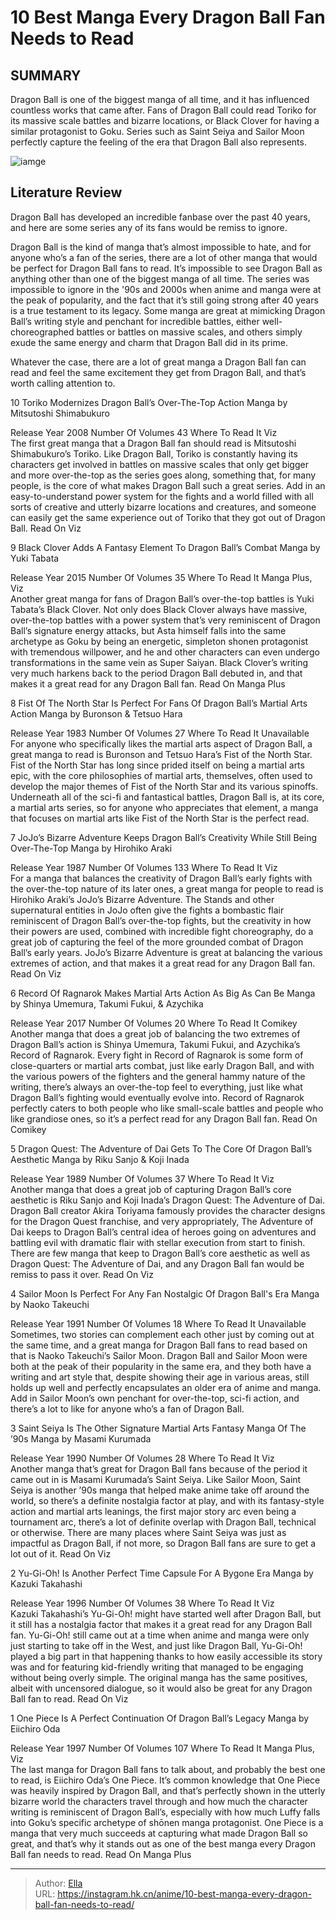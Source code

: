 # 10 Best Manga Every Dragon Ball Fan Needs to Read


## SUMMARY 


Dragon Ball
 is one of the biggest manga of all time, and it has influenced countless works that came after. 
 Fans of 
Dragon Ball
 could read 
Toriko 
for its massive scale battles and bizarre locations, or 
Black Clover
 for having a similar protagonist to Goku. 
 Series such as 
Saint Seiya
 and 
Sailor Moon
 perfectly capture the feeling of the era that 
Dragon Ball
 also represents. 

![iamge](https://static1.srcdn.com/wordpress/wp-content/uploads/2023/12/sailor-moon-one-piece-fist-of-the-north-star.jpg)

## Literature Review

Dragon Ball has developed an incredible fanbase over the past 40 years, and here are some series any of its fans would be remiss to ignore.




Dragon Ball is the kind of manga that’s almost impossible to hate, and for anyone who’s a fan of the series, there are a lot of other manga that would be perfect for Dragon Ball fans to read. It’s impossible to see Dragon Ball as anything other than one of the biggest manga of all time. The series was impossible to ignore in the &#39;90s and 2000s when anime and manga were at the peak of popularity, and the fact that it’s still going strong after 40 years is a true testament to its legacy.
Some manga are great at mimicking Dragon Ball’s writing style and penchant for incredible battles, either well-choreographed battles or battles on massive scales, and others simply exude the same energy and charm that Dragon Ball did in its prime.
        

Whatever the case, there are a lot of great manga a Dragon Ball fan can read and feel the same excitement they get from Dragon Ball, and that’s worth calling attention to.









 








 10  Toriko Modernizes Dragon Ball’s Over-The-Top Action 
Manga by Mitsutoshi Shimabukuro
        

  Release Year   2008    Number Of Volumes   43    Where To Read It   Viz    
The first great manga that a Dragon Ball fan should read is Mitsutoshi Shimabukuro’s Toriko. Like Dragon Ball, Toriko is constantly having its characters get involved in battles on massive scales that only get bigger and more over-the-top as the series goes along, something that, for many people, is the core of what makes Dragon Ball such a great series. Add in an easy-to-understand power system for the fights and a world filled with all sorts of creative and utterly bizarre locations and creatures, and someone can easily get the same experience out of Toriko that they got out of Dragon Ball.
Read On Viz





 9  Black Clover Adds A Fantasy Element To Dragon Ball’s Combat 
Manga by Yuki Tabata
        

  Release Year   2015    Number Of Volumes   35    Where To Read It   Manga Plus, Viz    
Another great manga for fans of Dragon Ball’s over-the-top battles is Yuki Tabata’s Black Clover. Not only does Black Clover always have massive, over-the-top battles with a power system that’s very reminiscent of Dragon Ball’s signature energy attacks, but Asta himself falls into the same archetype as Goku by being an energetic, simpleton shonen protagonist with tremendous willpower, and he and other characters can even undergo transformations in the same vein as Super Saiyan. Black Clover’s writing very much harkens back to the period Dragon Ball debuted in, and that makes it a great read for any Dragon Ball fan.
Read On Manga Plus





 8  Fist Of The North Star Is Perfect For Fans Of Dragon Ball’s Martial Arts Action 
Manga by Buronson &amp; Tetsuo Hara
        

  Release Year   1983    Number Of Volumes   27    Where To Read It   Unavailable    
For anyone who specifically likes the martial arts aspect of Dragon Ball, a great manga to read is Buronson and Tetsuo Hara’s Fist of the North Star. Fist of the North Star has long since prided itself on being a martial arts epic, with the core philosophies of martial arts, themselves, often used to develop the major themes of Fist of the North Star and its various spinoffs. Underneath all of the sci-fi and fantastical battles, Dragon Ball is, at its core, a martial arts series, so for anyone who appreciates that element, a manga that focuses on martial arts like Fist of the North Star is the perfect read.





 7  JoJo’s Bizarre Adventure Keeps Dragon Ball’s Creativity While Still Being Over-The-Top 
Manga by Hirohiko Araki


 







  Release Year   1987    Number Of Volumes   133    Where To Read It   Viz    
For a manga that balances the creativity of Dragon Ball’s early fights with the over-the-top nature of its later ones, a great manga for people to read is Hirohiko Araki’s JoJo’s Bizarre Adventure. The Stands and other supernatural entities in JoJo often give the fights a bombastic flair reminiscent of Dragon Ball’s over-the-top fights, but the creativity in how their powers are used, combined with incredible fight choreography, do a great job of capturing the feel of the more grounded combat of Dragon Ball’s early years. JoJo’s Bizarre Adventure is great at balancing the various extremes of action, and that makes it a great read for any Dragon Ball fan.
Read On Viz





 6  Record Of Ragnarok Makes Martial Arts Action As Big As Can Be 
Manga by Shinya Umemura, Takumi Fukui, &amp; Azychika
        

  Release Year   2017    Number Of Volumes   20    Where To Read It   Comikey    
Another manga that does a great job of balancing the two extremes of Dragon Ball’s action is Shinya Umemura, Takumi Fukui, and Azychika’s Record of Ragnarok. Every fight in Record of Ragnarok is some form of close-quarters or martial arts combat, just like early Dragon Ball, and with the various powers of the fighters and the general hammy nature of the writing, there’s always an over-the-top feel to everything, just like what Dragon Ball’s fighting would eventually evolve into. Record of Ragnarok perfectly caters to both people who like small-scale battles and people who like grandiose ones, so it’s a perfect read for any Dragon Ball fan.
Read On Comikey





 5  Dragon Quest: The Adventure of Dai Gets To The Core Of Dragon Ball’s Aesthetic 
Manga by Riku Sanjo &amp; Koji Inada
        

  Release Year   1989    Number Of Volumes   37    Where To Read It   Viz    
Another manga that does a great job of capturing Dragon Ball’s core aesthetic is Riku Sanjo and Koji Inada’s Dragon Quest: The Adventure of Dai. Dragon Ball creator Akira Toriyama famously provides the character designs for the Dragon Quest franchise, and very appropriately, The Adventure of Dai keeps to Dragon Ball’s central idea of heroes going on adventures and battling evil with dramatic flair with stellar execution from start to finish. There are few manga that keep to Dragon Ball’s core aesthetic as well as Dragon Quest: The Adventure of Dai, and any Dragon Ball fan would be remiss to pass it over.
Read On Viz





 4  Sailor Moon Is Perfect For Any Fan Nostalgic Of Dragon Ball&#39;s Era 
Manga by Naoko Takeuchi


 







  Release Year   1991    Number Of Volumes   18    Where To Read It   Unavailable    
Sometimes, two stories can complement each other just by coming out at the same time, and a great manga for Dragon Ball fans to read based on that is Naoko Takeuchi’s Sailor Moon. Dragon Ball and Sailor Moon were both at the peak of their popularity in the same era, and they both have a writing and art style that, despite showing their age in various areas, still holds up well and perfectly encapsulates an older era of anime and manga. Add in Sailor Moon’s own penchant for over-the-top, sci-fi action, and there’s a lot to like for anyone who’s a fan of Dragon Ball.





 3  Saint Seiya Is The Other Signature Martial Arts Fantasy Manga Of The ’90s 
Manga by Masami Kurumada
        

  Release Year   1990    Number Of Volumes   28    Where To Read It   Viz    
Another manga that’s great for Dragon Ball fans because of the period it came out in is Masami Kurumada’s Saint Seiya. Like Sailor Moon, Saint Seiya is another ’90s manga that helped make anime take off around the world, so there’s a definite nostalgia factor at play, and with its fantasy-style action and martial arts leanings, the first major story arc even being a tournament arc, there’s a lot of definite overlap with Dragon Ball, technical or otherwise. There are many places where Saint Seiya was just as impactful as Dragon Ball, if not more, so Dragon Ball fans are sure to get a lot out of it.
Read On Viz





 2  Yu-Gi-Oh! Is Another Perfect Time Capsule For A Bygone Era 
Manga by Kazuki Takahashi
        

  Release Year   1996    Number Of Volumes   38    Where To Read It   Viz    
Kazuki Takahashi’s Yu-Gi-Oh! might have started well after Dragon Ball, but it still has a nostalgia factor that makes it a great read for any Dragon Ball fan. Yu-Gi-Oh! still came out at a time when anime and manga were only just starting to take off in the West, and just like Dragon Ball, Yu-Gi-Oh! played a big part in that happening thanks to how easily accessible its story was and for featuring kid-friendly writing that managed to be engaging without being overly simple. The original manga has the same positives, albeit with uncensored dialogue, so it would also be great for any Dragon Ball fan to read.
Read On Viz





 1  One Piece Is A Perfect Continuation Of Dragon Ball’s Legacy 
Manga by Eiichiro Oda


 







  Release Year   1997    Number Of Volumes   107    Where To Read It   Manga Plus, Viz    
The last manga for Dragon Ball fans to talk about, and probably the best one to read, is Eiichiro Oda’s One Piece. It’s common knowledge that One Piece was heavily inspired by Dragon Ball, and that’s perfectly shown in the utterly bizarre world the characters travel through and how much the character writing is reminiscent of Dragon Ball’s, especially with how much Luffy falls into Goku’s specific archetype of shōnen manga protagonist. One Piece is a manga that very much succeeds at capturing what made Dragon Ball so great, and that’s why it stands out as one of the best manga every Dragon Ball fan needs to read.
Read On Manga Plus

---

> Author: [Ella](https://instagram.hk.cn/)  
> URL: https://instagram.hk.cn/anime/10-best-manga-every-dragon-ball-fan-needs-to-read/  

